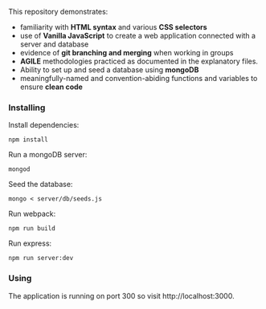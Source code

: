 This repository demonstrates:

* familiarity with **HTML syntax** and various **CSS selectors** 
* use of **Vanilla JavaScript** to create a web application connected with a server and database
* evidence of **git branching and merging** when working in groups
* **AGILE** methodologies practiced as documented in the explanatory files. 
* Ability to set up and seed a database using **mongoDB**
* meaningfully-named and convention-abiding functions and variables to ensure **clean code**


### Installing
 Install dependencies:
 ```
npm install
```
 Run a mongoDB server:
 ```
mongod
```
 Seed the database:
 ```
mongo < server/db/seeds.js
```
 Run webpack:
 ```
npm run build
```
 Run express:
 ```
npm run server:dev
```
 ### Using
 The application is running on port 300 so visit http://localhost:3000.



